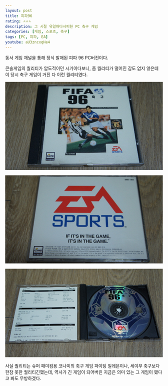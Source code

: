 ```yaml
---
layout: post
title: 피파96
rating: ⭐️⭐️⭐️
description: 그 시절 유일하다시피한 PC 축구 게임
categories: [게임, 스포츠, 축구]
tags: [PC, 피파, EA]
youtube: aU3zncxqHe4
---
```


동서 게임 채널을 통해 정식 발매된 피파 96 PC버전이다.

콘솔게임의 퀄리티가 압도적이던 시기이다보니, 좀 퀄리티가 떨어진 감도 없지 않은데 이 당시 축구 게임이 거진 다 이런 퀄리티였다.

![FIFA96](../../img/2013/fifa96_00.jpg)

![FIFA96](../../img/2013/fifa96_01.jpg)

![FIFA96](../../img/2013/fifa96_02.jpg)

사실 퀄리티는 슈퍼 패미컴용 코나미의 축구 게임 파이팅 일레븐이나, 세이부 축구보다 한참 못한 퀄리티긴했는데, 역사가 긴 게임이 되어버린 지금은 의미 있는 그 게임이 됐다고 봐도 무방하겠다.